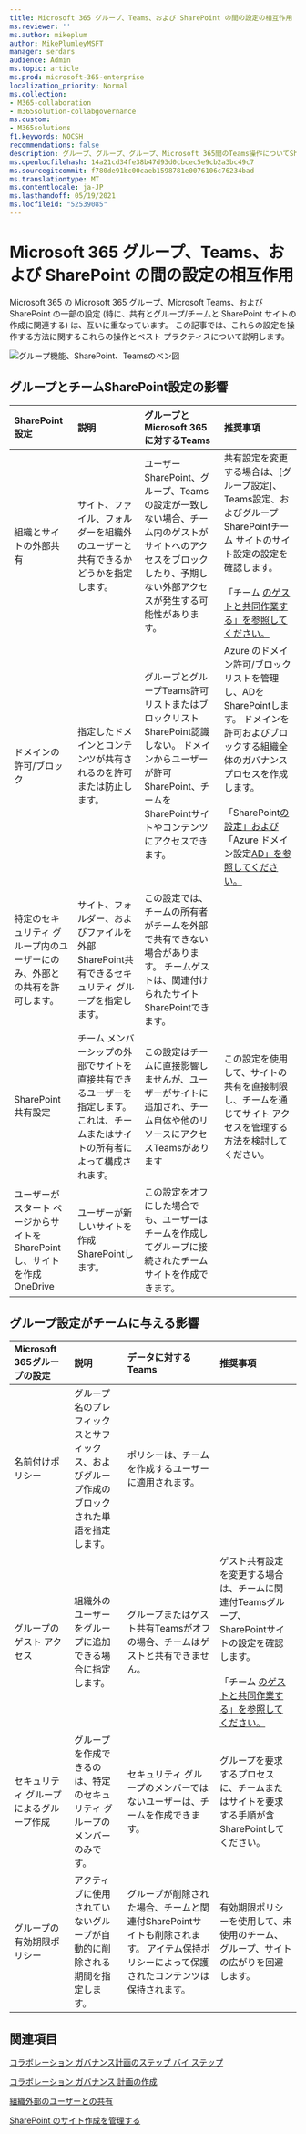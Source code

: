 ```yaml
---
title: Microsoft 365 グループ、Teams、および SharePoint の間の設定の相互作用
ms.reviewer: ''
ms.author: mikeplum
author: MikePlumleyMSFT
manager: serdars
audience: Admin
ms.topic: article
ms.prod: microsoft-365-enterprise
localization_priority: Normal
ms.collection:
- M365-collaboration
- m365solution-collabgovernance
ms.custom:
- M365solutions
f1.keywords: NOCSH
recommendations: false
description: グループ、グループ、グループ、Microsoft 365間のTeams操作についてSharePoint
ms.openlocfilehash: 14a21cd34fe38b47d93d0cbcec5e9cb2a3bc49c7
ms.sourcegitcommit: f780de91bc00caeb1598781e0076106c76234bad
ms.translationtype: MT
ms.contentlocale: ja-JP
ms.lasthandoff: 05/19/2021
ms.locfileid: "52539085"
---
```

# <a name="settings-interactions-between-microsoft-365-groups-teams-and-sharepoint"></a>Microsoft 365 グループ、Teams、および SharePoint の間の設定の相互作用

Microsoft 365 の Microsoft 365 グループ、Microsoft Teams、および SharePoint の一部の設定 (特に、共有とグループ/チームと SharePoint サイトの作成に関連する) は、互いに重なっています。 この記事では、これらの設定を操作する方法に関するこれらの操作とベスト プラクティスについて説明します。

![グループ機能、SharePoint、Teamsのベン図](../media/teams-groups-sharepoint-venn.png)

## <a name="the-effects-of-sharepoint-settings-on-groups-and-teams"></a>グループとチームSharePoint設定の影響

|SharePoint設定|説明|グループとMicrosoft 365に対するTeams|推奨事項|
|:-----------------|:----------|:---------------------------------------|:-------------|
|組織とサイトの外部共有|サイト、ファイル、フォルダーを組織外のユーザーと共有できるかどうかを指定します。|ユーザー SharePoint、グループ、Teamsの設定が一致しない場合、チーム内のゲストがサイトへのアクセスをブロックしたり、予期しない外部アクセスが発生する可能性があります。|共有設定を変更する場合は、[グループ設定]、Teams設定、およびグループSharePointチーム サイトのサイト設定の設定を確認します。<br><br> 「チーム [のゲストと共同作業する」を参照してください。](./collaborate-as-team.md)|
|ドメインの許可/ブロック|指定したドメインとコンテンツが共有されるのを許可または防止します。|グループとグループTeams許可リストまたはブロックリストSharePoint認識しない。 ドメインからユーザーが許可SharePoint、チームをSharePointサイトやコンテンツにアクセスできます。|Azure のドメイン許可/ブロック リストを管理し、ADをSharePointします。 ドメインを許可およびブロックする組織全体のガバナンス プロセスを作成します。<br><br>「SharePoint[の設定」および](/sharepoint/restricted-domains-sharing)「Azure ドメイン設定[AD」を参照してください。](/azure/active-directory/b2b/allow-deny-list)|
|特定のセキュリティ グループ内のユーザーにのみ、外部との共有を許可します。|サイト、フォルダー、およびファイルを外部SharePoint共有できるセキュリティ グループを指定します。|この設定では、チームの所有者がチームを外部で共有できない場合があります。 チームゲストは、関連付けられたサイトSharePointできます。||
|SharePoint共有設定|チーム メンバーシップの外部でサイトを直接共有できるユーザーを指定します。 これは、チームまたはサイトの所有者によって構成されます。|この設定はチームに直接影響しませんが、ユーザーがサイトに追加され、チーム自体や他のリソースにアクセスTeamsがあります|この設定を使用して、サイトの共有を直接制限し、チームを通じてサイト アクセスを管理する方法を検討してください。|
|ユーザーがスタート ページからサイトをSharePointし、サイトを作成OneDrive|ユーザーが新しいサイトを作成SharePointします。|この設定をオフにした場合でも、ユーザーはチームを作成してグループに接続されたチーム サイトを作成できます。||

## <a name="the-effects-of-groups-settings-on-teams"></a>グループ設定がチームに与える影響

|Microsoft 365グループの設定|説明|データに対するTeams|推奨事項|
|:---------------------------|:----------|:--------------|:-------------|
|名前付けポリシー|グループ名のプレフィックスとサフィックス、およびグループ作成のブロックされた単語を指定します。|ポリシーは、チームを作成するユーザーに適用されます。||
|グループのゲスト アクセス|組織外のユーザーをグループに追加できる場合に指定します。|グループまたはゲスト共有Teamsがオフの場合、チームはゲストと共有できません。|ゲスト共有設定を変更する場合は、チームに関連付Teamsグループ、SharePointサイトの設定を確認します。<br><br> 「チーム [のゲストと共同作業する」を参照してください。](./collaborate-as-team.md)|
|セキュリティ グループによるグループ作成|グループを作成できるのは、特定のセキュリティ グループのメンバーのみです。|セキュリティ グループのメンバーではないユーザーは、チームを作成できます。|グループを要求するプロセスに、チームまたはサイトを要求する手順が含SharePointしてください。|
|グループの有効期限ポリシー|アクティブに使用されていないグループが自動的に削除される期間を指定します。|グループが削除された場合、チームと関連付SharePointサイトも削除されます。 アイテム保持ポリシーによって保護されたコンテンツは保持されます。|有効期限ポリシーを使用して、未使用のチーム、グループ、サイトの広がりを回避します。|

## <a name="related-topics"></a>関連項目

[コラボレーション ガバナンス計画のステップ バイ ステップ](collaboration-governance-overview.md#collaboration-governance-planning-step-by-step)

[コラボレーション ガバナンス 計画の作成](collaboration-governance-first.md)

[組織外部のユーザーとの共有](./collaborate-with-people-outside-your-organization.md)

[SharePoint のサイト作成を管理する](/sharepoint/manage-site-creation)